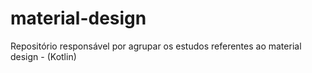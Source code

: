 # material-design
Repositório responsável por agrupar os estudos referentes ao material design - (Kotlin)
